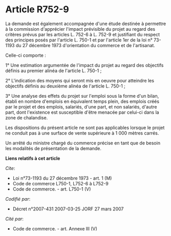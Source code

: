 # Article R752-9

La demande est également accompagnée d'une étude destinée à permettre à la commission d'apprécier l'impact prévisible du
projet au regard des critères prévus par les articles L. 752-6 à L. 752-9 et justifiant du respect des principes posés par
l'article L. 750-1 et par l'article 1er de la loi n° 73-1193 du 27 décembre 1973 d'orientation du commerce et de l'artisanat.

Celle-ci comporte :

1° Une estimation argumentée de l'impact du projet au regard des objectifs définis au premier alinéa de l'article L. 750-1 ;

2° L'indication des moyens qui seront mis en oeuvre pour atteindre les objectifs définis au deuxième alinéa de l'article L.
750-1 ;

3° Une analyse des effets du projet sur l'emploi sous la forme d'un bilan, établi en nombre d'emplois en équivalent temps
plein, des emplois créés par le projet et des emplois, salariés, d'une part, et non salariés, d'autre part, dont l'existence
est susceptible d'être menacée par celui-ci dans la zone de chalandise.

Les dispositions du présent article ne sont pas applicables lorsque le projet ne conduit pas à une surface de vente
supérieure à 1 000 mètres carrés.

Un arrêté du ministre chargé du commerce précise en tant que de besoin les modalités de présentation de la demande.

**Liens relatifs à cet article**

_Cite_:

  - Loi n°73-1193 du 27 décembre 1973 - art. 1 (M)
  - Code de commerce L750-1, L752-6 à L752-9
  - Code de commerce. - art. L750-1 (V)

_Codifié par_:

  - Décret n°2007-431 2007-03-25 JORF 27 mars 2007

_Cité par_:

  - Code de commerce. - art. Annexe III (V)
